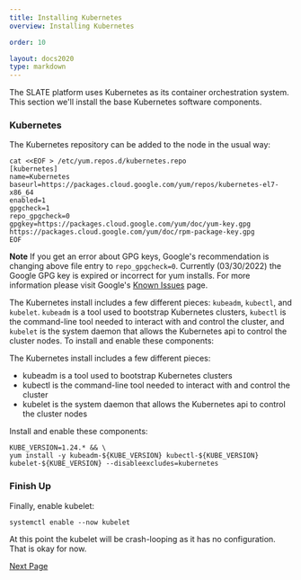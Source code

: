 ```yaml
---
title: Installing Kubernetes
overview: Installing Kubernetes

order: 10  

layout: docs2020
type: markdown
---
```



The SLATE platform uses Kubernetes as its container orchestration system. This section we'll install the base Kubernetes software components.

### Kubernetes

The Kubernetes repository can be added to the node in the usual way:

```
cat <<EOF > /etc/yum.repos.d/kubernetes.repo
[kubernetes]
name=Kubernetes
baseurl=https://packages.cloud.google.com/yum/repos/kubernetes-el7-x86_64
enabled=1
gpgcheck=1
repo_gpgcheck=0
gpgkey=https://packages.cloud.google.com/yum/doc/yum-key.gpg https://packages.cloud.google.com/yum/doc/rpm-package-key.gpg
EOF
```

**Note** If you get an error about GPG keys, Google's recommendation is changing above file entry to `repo_gpgcheck=0`.  Currently (03/30/2022) the Google GPG key is expired or incorrect for yum installs. For more information please visit Google's [Known Issues](https://cloud.google.com/compute/docs/troubleshooting/known-issues#keyexpired) page. 

The Kubernetes install includes a few different pieces: `kubeadm`, `kubectl`, and `kubelet`. `kubeadm` is a tool used to bootstrap Kubernetes clusters, `kubectl` is the command-line tool needed to interact with and control the cluster, and `kubelet` is the system daemon that allows the Kubernetes api to control the cluster nodes. To install and enable these components:

The Kubernetes install includes a few different pieces:

- kubeadm is a tool used to bootstrap Kubernetes clusters
- kubectl is the command-line tool needed to interact with and control the cluster
- kubelet is the system daemon that allows the Kubernetes api to control the cluster nodes

Install and enable these components:

```
KUBE_VERSION=1.24.* && \
yum install -y kubeadm-${KUBE_VERSION} kubectl-${KUBE_VERSION} kubelet-${KUBE_VERSION} --disableexcludes=kubernetes
```

### Finish Up

Finally, enable kubelet:

```
systemctl enable --now kubelet
```

At this point the kubelet will be crash-looping as it has no configuration. That is okay for now.

<a href="/docs/cluster/manual/slate-master-node.html">Next Page</a>
